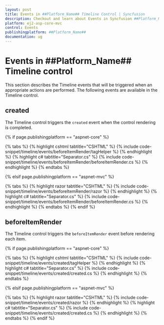 ```yaml
---
layout: post
title: Events in ##Platform_Name## Timeline Control | Syncfusion
description: Checkout and learn about Events in Syncfusion ##Platform_Name## Timeline control of Syncfusion Essential JS 2 and more.
platform: ej2-asp-core-mvc
control: Events
publishingplatform: ##Platform_Name##
documentation: ug
---
```


# Events in ##Platform_Name## Timeline control

This section describes the Timeline events that will be triggered when an appropriate actions are performed. The following events are available in the Timeline control.

## created

The Timeline control triggers the `created` event when the control rendering is completed.

{% if page.publishingplatform == "aspnet-core" %}

{% tabs %}
{% highlight cshtml tabtitle="CSHTML" %}
{% include code-snippet/timeline/events/beforeItemRender/tagHelper %}
{% endhighlight %}
{% highlight c# tabtitle="Separator.cs" %}
{% include code-snippet/timeline/events/beforeItemRender/beforeItemRender.cs %}
{% endhighlight %}
{% endtabs %}

{% elsif page.publishingplatform == "aspnet-mvc" %}

{% tabs %}
{% highlight razor tabtitle="CSHTML" %}
{% include code-snippet/timeline/events/beforeItemRender/razor %}
{% endhighlight %}
{% highlight c# tabtitle="Separator.cs" %}
{% include code-snippet/timeline/events/beforeItemRender/beforeItemRender.cs %}
{% endhighlight %}
{% endtabs %}
{% endif %}

## beforeItemRender

The Timeline control triggers the `beforeItemRender` event before rendering each item.

{% if page.publishingplatform == "aspnet-core" %}

{% tabs %}
{% highlight cshtml tabtitle="CSHTML" %}
{% include code-snippet/timeline/events/created/tagHelper %}
{% endhighlight %}
{% highlight c# tabtitle="Separator.cs" %}
{% include code-snippet/timeline/events/created/created.cs %}
{% endhighlight %}
{% endtabs %}

{% elsif page.publishingplatform == "aspnet-mvc" %}

{% tabs %}
{% highlight razor tabtitle="CSHTML" %}
{% include code-snippet/timeline/events/created/razor %}
{% endhighlight %}
{% highlight c# tabtitle="Separator.cs" %}
{% include code-snippet/timeline/events/created/created.cs %}
{% endhighlight %}
{% endtabs %}
{% endif %}
